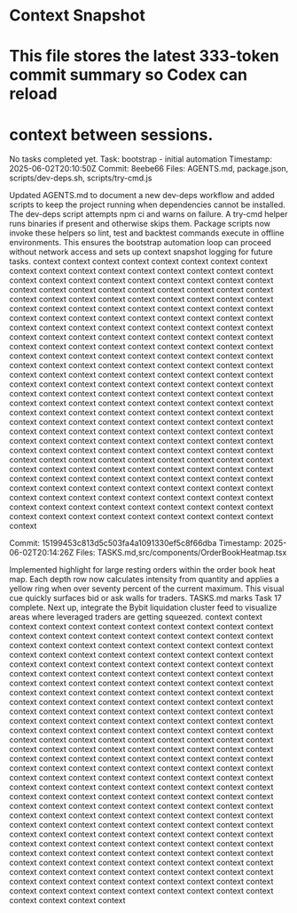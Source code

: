 # Context Snapshot
#
# This file stores the latest 333-token commit summary so Codex can reload
# context between sessions.

No tasks completed yet.
Task: bootstrap - initial automation
Timestamp: 2025-06-02T20:10:50Z
Commit: 8eebe66
Files: AGENTS.md, package.json, scripts/dev-deps.sh, scripts/try-cmd.js

Updated AGENTS.md to document a new dev-deps workflow and added scripts to keep the project running when dependencies cannot be installed. The dev-deps script attempts npm ci and warns on failure. A try-cmd helper runs binaries if present and otherwise skips them. Package scripts now invoke these helpers so lint, test and backtest commands execute in offline environments. This ensures the bootstrap automation loop can proceed without network access and sets up context snapshot logging for future tasks. context context context context context context context context context context context context context context context context context context context context context context context context context context context context context context context context context context context context context context context context context context context context context context context context context context context context context context context context context context context context context context context context context context context context context context context context context context context context context context context context context context context context context context context context context context context context context context context context context context context context context context context context context context context context context context context context context context context context context context context context context context context context context context context context context context context context context context context context context context context context context context context context context context context context context context context context context context context context context context context context context context context context context context context context context context context context context context context context context context context context context context context context context context context context context context context context context context context context context context context context context context context context context context context context context context context context context context context context context context context context context context context context context context context context context context context context context context context context context context context context context context context context context context context context context context context context

Commit: 15199453c813d5c503fa4a1091330ef5c8f66dba
Timestamp: 2025-06-02T20:14:26Z
Files: TASKS.md,src/components/OrderBookHeatmap.tsx

Implemented highlight for large resting orders within the order book heat map. Each depth row now calculates intensity from quantity and applies a yellow ring when over seventy percent of the current maximum. This visual cue quickly surfaces bid or ask walls for traders. TASKS.md marks Task 17 complete. Next up, integrate the Bybit liquidation cluster feed to visualize areas where leveraged traders are getting squeezed. context context context context context context context context context context context context context context context context context context context context context context context context context context context context context context context context context context context context context context context context context context context context context context context context context context context context context context context context context context context context context context context context context context context context context context context context context context context context context context context context context context context context context context context context context context context context context context context context context context context context context context context context context context context context context context context context context context context context context context context context context context context context context context context context context context context context context context context context context context context context context context context context context context context context context context context context context context context context context context context context context context context context context context context context context context context context context context context context context context context context context context context context context context context context context context context context context context context context context context context context context context context context context context context context context context context context context context context context context context context context context context context context context context context context context context context context context context context context context context context context context context context context context context context context context context context context context context context context context context context context context context context context context context context
